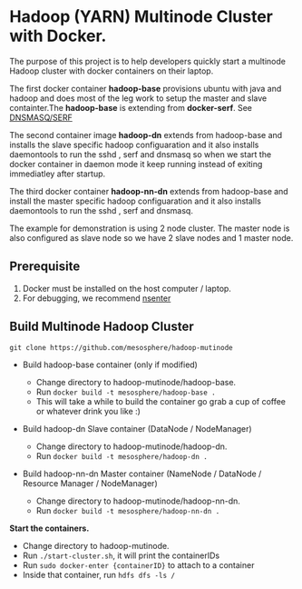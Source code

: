 # Hadoop (YARN) Multinode Cluster with Docker.

The purpose of this project is to help developers quickly start a multinode Hadoop cluster with docker containers on their laptop.

The first docker container **hadoop-base** provisions ubuntu with java and hadoop and does most of the leg work to setup the master and slave containter.The **hadoop-base** is extending from **docker-serf**. See [DNSMASQ/SERF](https://github.com/mesosphere/docker-serf)


The second container image **hadoop-dn** extends from hadoop-base and installs the slave specific hadoop configuaration and it also installs daemontools to run the sshd , serf and dnsmasq so when we start the docker container in daemon mode it keep running instead of exiting immediatley after startup.


The third docker container **hadoop-nn-dn** extends from hadoop-base and install the master specific hadoop configuaration and it also installs daemontools to run the sshd , serf and dnsmasq.

The example for demonstration is using 2 node cluster. The master node is also configured as slave node so we have 2 slave nodes and 1 master node.


Prerequisite
------------

1. Docker must be installed on the host computer / laptop.
2. For debugging, we recommend [nsenter](https://github.com/jpetazzo/nsenter)
 
Build Multinode Hadoop Cluster
------------------------------
 
`git clone https://github.com/mesosphere/hadoop-mutinode`

* Build hadoop-base container (only if modified)
  * Change directory to hadoop-mutinode/hadoop-base.
  * Run `docker build -t mesosphere/hadoop-base .`
  * This will take a while to build the container go grab a cup of coffee or whatever drink you like :)
 
  
* Build hadoop-dn Slave container (DataNode / NodeManager)
  * Change directory to hadoop-mutinode/hadoop-dn.
  * Run `docker build -t mesosphere/hadoop-dn .`  

* Build hadoop-nn-dn Master container (NameNode / DataNode / Resource Manager / NodeManager)
  * Change directory to hadoop-mutinode/hadoop-nn-dn.
  * Run `docker build -t mesosphere/hadoop-nn-dn .`  

**Start the containers.**

 * Change directory to hadoop-mutinode.
 * Run `./start-cluster.sh`, it will print the containerIDs
 * Run `sudo docker-enter {containerID}` to attach to a container
 * Inside that container, run `hdfs dfs -ls /` 
  

     
     
     
